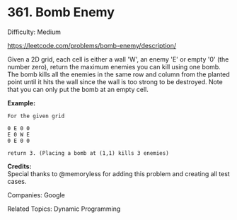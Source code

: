 # 361. Bomb Enemy

Difficulty: Medium

https://leetcode.com/problems/bomb-enemy/description/

Given a 2D grid, each cell is either a wall 'W', an enemy 'E' or empty '0' (the number zero), return the maximum enemies you can kill using one bomb.
The bomb kills all the enemies in the same row and column from the planted point until it hits the wall since the wall is too strong to be destroyed.
Note that you can only put the bomb at an empty cell.

**Example:**  
```
For the given grid

0 E 0 0
E 0 W E
0 E 0 0

return 3. (Placing a bomb at (1,1) kills 3 enemies)
```

**Credits:**  
Special thanks to @memoryless for adding this problem and creating all test cases.

Companies: Google

Related Topics: Dynamic Programming
